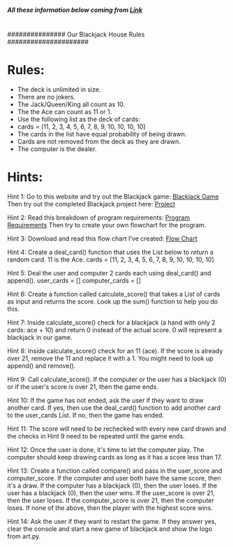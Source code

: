 ##### All these information below coming from  [Link](https://www.udemy.com/course/100-days-of-code/learn/lecture/19658866#overview#)
#
############### Our Blackjack House Rules #####################
# Rules: 
 * The deck is unlimited in size. 
 * There are no jokers. 
 * The Jack/Queen/King all count as 10.
 * The the Ace can count as 11 or 1.
 * Use the following list as the deck of cards:
 * cards = [11, 2, 3, 4, 5, 6, 7, 8, 9, 10, 10, 10, 10]
 * The cards in the list have equal probability of being drawn.
 * Cards are not removed from the deck as they are drawn.
 * The computer is the dealer.

# Hints: 
Hint 1: Go to this website and try out the Blackjack game: 
   [Blackjack Game](https://games.washingtonpost.com/games/blackjack/)
Then try out the completed Blackjack project here: 
   [Project](http://blackjack-final.appbrewery.repl.run)

Hint 2: Read this breakdown of program requirements: 
   [Program Requirements](http://listmoz.com/view/6h34DJpvJBFVRlZfJvxF)
Then try to create your own flowchart for the program.

Hint 3: Download and read this flow chart I've created: 
   [Flow Chart](https://drive.google.com/uc?export=download&id=1rDkiHCrhaf9eX7u7yjM1qwSuyEk-rPnt)

Hint 4: Create a deal_card() function that uses the List below to *return* a random card.
11 is the Ace.
cards = [11, 2, 3, 4, 5, 6, 7, 8, 9, 10, 10, 10, 10]

Hint 5: Deal the user and computer 2 cards each using deal_card() and append().
user_cards = []
computer_cards = []

Hint 6: Create a function called calculate_score() that takes a List of cards as input 
and returns the score. 
Look up the sum() function to help you do this.

Hint 7: Inside calculate_score() check for a blackjack (a hand with only 2 cards: ace + 10) and return 0 instead of the actual score. 0 will represent a blackjack in our game.

Hint 8: Inside calculate_score() check for an 11 (ace). If the score is already over 21, remove the 11 and replace it with a 1. You might need to look up append() and remove().

Hint 9: Call calculate_score(). If the computer or the user has a blackjack (0) or if the user's score is over 21, then the game ends.

Hint 10: If the game has not ended, ask the user if they want to draw another card. If yes, then use the deal_card() function to add another card to the user_cards List. If no, then the game has ended.

Hint 11: The score will need to be rechecked with every new card drawn and the checks in Hint 9 need to be repeated until the game ends.

Hint 12: Once the user is done, it's time to let the computer play. The computer should keep drawing cards as long as it has a score less than 17.

Hint 13: Create a function called compare() and pass in the user_score and computer_score. If the computer and user both have the same score, then it's a draw. If the computer has a blackjack (0), then the user loses. If the user has a blackjack (0), then the user wins. If the user_score is over 21, then the user loses. If the computer_score is over 21, then the computer loses. If none of the above, then the player with the highest score wins.

Hint 14: Ask the user if they want to restart the game. If they answer yes, clear the console and start a new game of blackjack and show the logo from art.py.
